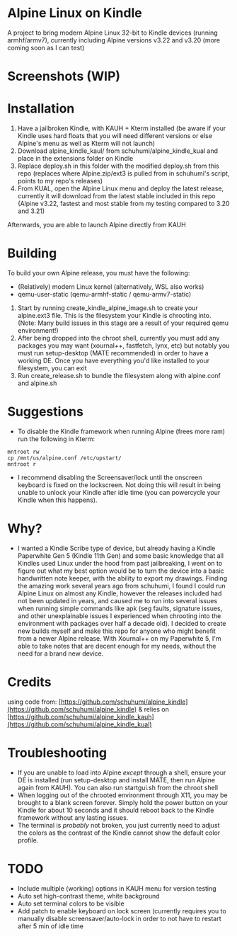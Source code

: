 # Alpine Linux on Kindle
A project to bring modern Alpine Linux 32-bit to Kindle devices (running armhf/armv7), currently including Alpine versions v3.22 and v3.20 (more coming soon as I can test)

# Screenshots (WIP)

# Installation
1. Have a jailbroken Kindle, with KAUH + Kterm installed (be aware if your Kindle uses hard floats that you will need different versions or else Alpine's menu as well as Kterm will not launch)
2. Download alpine_kindle_kaul/ from schuhumi/alpine_kindle_kual and place in the extensions folder on Kindle
3. Replace deploy.sh in this folder with the modified deploy.sh from this repo (replaces where Alpine.zip/ext3 is pulled from in schuhumi's script, points to my repo's releases)
4. From KUAL, open the Alpine Linux menu and deploy the latest release, currently it will download from the latest stable included in this repo (Alpine v3.22, fastest and most stable from my testing compared to 3.20 and 3.21)

Afterwards, you are able to launch Alpine directly from KAUH

# Building
To build your own Alpine release, you must have the following:
- (Relatively) modern Linux kernel (alternatively, WSL also works)
- qemu-user-static (qemu-armhf-static / qemu-armv7-static)

1. Start by running create_kindle_alpine_image.sh to create your alpine.ext3 file. This is the filesystem your Kindle is chrooting into. (Note: Many build issues in this stage are a result of your required qemu environment!)
2. After being dropped into the chroot shell, currently you must add any packages you may want (xournal++, fastfetch, lynx, etc) but notably you must run setup-desktop (MATE recommended) in order to have a working DE. Once you have everything you'd like installed to your filesystem, you can exit
3. Run create_release.sh to bundle the filesystem along with alpine.conf and alpine.sh
# Suggestions
- To disable the Kindle framework when running Alpine (frees more ram) run the following in Kterm:
```
mntroot rw
cp /mnt/us/alpine.conf /etc/upstart/
mntroot r
```
- I recommend disabling the Screensaver/lock until the onscreen keyboard is fixed on the lockscreen. Not doing this will result in being unable to unlock your Kindle after idle time (you can powercycle your Kindle when this happens).

# Why?
- I wanted a Kindle Scribe type of device, but already having a Kindle Paperwhite Gen 5 (Kindle 11th Gen) and some basic knowledge that all Kindles used Linux under the hood from past jailbreaking, I went on to figure out what my best option would be to turn the device into a basic handwritten note keeper, with the ability to export my drawings. Finding the amazing work several years ago from schuhumi, I found I could run Alpine Linux on almost any Kindle, however the releases included had not been updated in years, and caused me to run into several issues when running simple commands like apk (seg faults, signature issues, and other unexplainable issues I experienced when chrooting into the environment with packages over half a decade old). I decided to create new builds myself and make this repo for anyone who might benefit from a newer Alpine release. With Xournal++ on my Paperwhite 5, I'm able to take notes that are decent enough for my needs, without the need for a brand new device.

# Credits
using code from: [https://github.com/schuhumi/alpine_kindle](https://github.com/schuhumi/alpine_kindle) & relies on [https://github.com/schuhumi/alpine_kindle_kauh](https://github.com/schuhumi/alpine_kindle_kual)

# Troubleshooting
- If you are unable to load into Alpine *except* through a shell, ensure your DE is installed (run setup-desktop and install MATE, then run Alpine again from KAUH). You can also run startgui.sh from the chroot shell
- When logging out of the chrooted environment through X11, you may be brought to a blank screen forever. Simply hold the power button on your Kindle for about 10 seconds and it should reboot back to the Kindle framework without any lasting issues.
- The terminal is *probably* not broken, you just currently need to adjust the colors as the contrast of the Kindle cannot show the default color profile.

# TODO
- Include multiple (working) options in KAUH menu for version testing
- Auto set high-contrast theme, white background
- Auto set terminal colors to be visible
- Add patch to enable keyboard on lock screen (currently requires you to manually disable screensaver/auto-lock in order to not have to restart after 5 min of idle time
